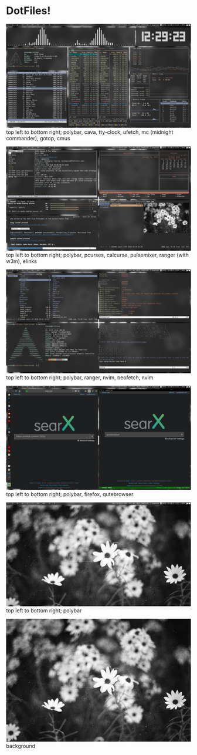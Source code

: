 # DotFiles!

![alt text](https://raw.githubusercontent.com/Im-Nameless/DotFiles/master/2018-10-21_12-29-23.png)
top left to bottom right; polybar, cava, tty-clock, ufetch, mc (midnight commander), gotop, cmus

![alt text](https://raw.githubusercontent.com/Im-Nameless/DotFiles/master/2018-10-21_12-29-57.png)
top left to bottom right; polybar, pcurses, calcurse, pulsemixer, ranger (with w3m), elinks

![alt text](https://raw.githubusercontent.com/Im-Nameless/DotFiles/master/2018-10-21_12-29-32.png)
top left to bottom right; polybar, ranger, nvim, neofetch, nvim

![alt text](https://raw.githubusercontent.com/Im-Nameless/DotFiles/master/2018-10-21_12-33-06.png)
top left to bottom right; polybar, firefox, qutebrowser

![alt text](https://raw.githubusercontent.com/Im-Nameless/DotFiles/master/2018-10-21_12-37-53.png)
top left to bottom right; polybar

![alt text](https://raw.githubusercontent.com/Im-Nameless/DotFiles/master/test.jpg)
background
